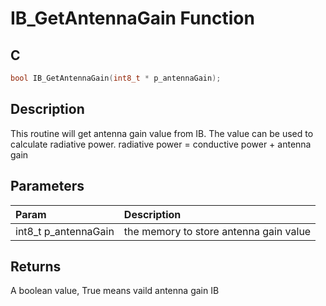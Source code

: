 # IB_GetAntennaGain Function

## C

```c
bool IB_GetAntennaGain(int8_t * p_antennaGain);
```

## Description

 This routine will get antenna gain value from IB. The value can
 be used to calculate radiative power.
 radiative power = conductive power + antenna gain

## Parameters

| Param | Description |
|:----- |:----------- |
| int8_t p_antennaGain | the memory to store antenna gain value  

## Returns

 A boolean value, True means vaild antenna gain IB 

